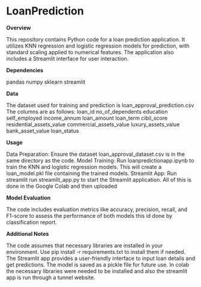 # LoanPrediction

**Overview**

This repository contains Python code for a loan prediction application. It utilizes KNN regression and logistic regression models for prediction, with standard scaling applied to numerical features. The application also includes a Streamlit interface for user interaction.

**Dependencies**

pandas numpy sklearn streamlit

**Data**

The dataset used for training and prediction is loan_approval_prediction.csv The columns are as follows: loan_id no_of_dependents education self_employed income_annum loan_amount loan_term cibil_score residential_assets_value commercial_assets_value luxury_assets_value bank_asset_value   loan_status

**Usage**

Data Preparation: Ensure the dataset loan_approval_dataset.csv is in the same directory as the code. Model Training: Run loanpredictionapp.ipynb to train the KNN and logistic regression models. This will create a loan_model.pkl file containing the trained models. Streamlit App: Run streamlit run streamlit_app.py to start the Streamlit application. All of this is done in the Google Colab and then uploaded

**Model Evaluation**

The code includes evaluation metrics like accuracy, precision, recall, and F1-score to assess the performance of both models this id done by classification report.

**Additional Notes**

The code assumes that necessary libraries are installed in your environment. Use pip install -r requirements.txt to install them if needed. The Streamlit app provides a user-friendly interface to input loan details and get predictions. The model is saved as a pickle file for future use. In colab the necessary libraries were needed to be installed and also the streamlit app is run through a tunnel website.
